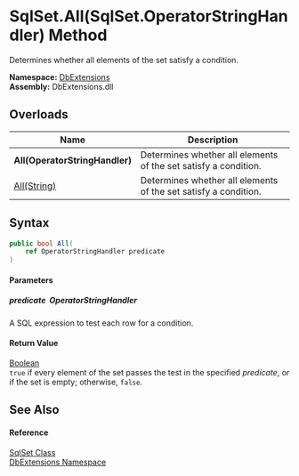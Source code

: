 SqlSet.All(SqlSet.OperatorStringHandler) Method
===============================================
Determines whether all elements of the set satisfy a condition.
  
**Namespace:** [DbExtensions][1]  
**Assembly:** DbExtensions.dll

Overloads
---------

| Name                           | Description                                                     |
| ------------------------------ | --------------------------------------------------------------- |
| **All(OperatorStringHandler)** | Determines whether all elements of the set satisfy a condition. |
| [All(String)][2]               | Determines whether all elements of the set satisfy a condition. |


Syntax
------

```csharp
public bool All(
	ref OperatorStringHandler predicate
)
```

#### Parameters

##### *predicate*  OperatorStringHandler
A SQL expression to test each row for a condition.

#### Return Value
[Boolean][3]  
`true` if every element of the set passes the test in the specified *predicate*, or if the set is empty; otherwise, `false`.

See Also
--------

#### Reference
[SqlSet Class][4]  
[DbExtensions Namespace][1]  

[1]: ../README.md
[2]: All_1.md
[3]: https://learn.microsoft.com/dotnet/api/system.boolean
[4]: README.md